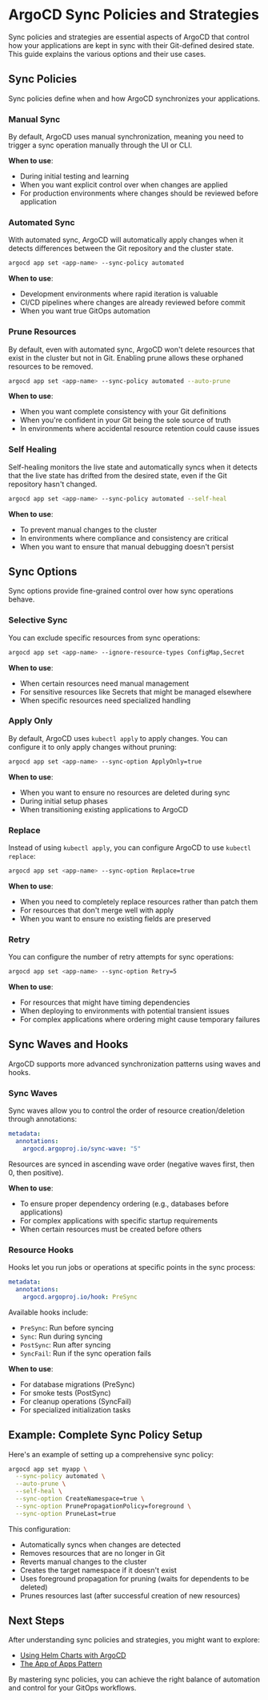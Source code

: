 # ArgoCD Sync Policies and Strategies

Sync policies and strategies are essential aspects of ArgoCD that control how your applications are kept in sync with their Git-defined desired state. This guide explains the various options and their use cases.

## Sync Policies

Sync policies define when and how ArgoCD synchronizes your applications.

### Manual Sync

By default, ArgoCD uses manual synchronization, meaning you need to trigger a sync operation manually through the UI or CLI.

**When to use**:
- During initial testing and learning
- When you want explicit control over when changes are applied
- For production environments where changes should be reviewed before application

### Automated Sync

With automated sync, ArgoCD will automatically apply changes when it detects differences between the Git repository and the cluster state.

```bash
argocd app set <app-name> --sync-policy automated
```

**When to use**:
- Development environments where rapid iteration is valuable
- CI/CD pipelines where changes are already reviewed before commit
- When you want true GitOps automation

### Prune Resources

By default, even with automated sync, ArgoCD won't delete resources that exist in the cluster but not in Git. Enabling prune allows these orphaned resources to be removed.

```bash
argocd app set <app-name> --sync-policy automated --auto-prune
```

**When to use**:
- When you want complete consistency with your Git definitions
- When you're confident in your Git being the sole source of truth
- In environments where accidental resource retention could cause issues

### Self Healing

Self-healing monitors the live state and automatically syncs when it detects that the live state has drifted from the desired state, even if the Git repository hasn't changed.

```bash
argocd app set <app-name> --sync-policy automated --self-heal
```

**When to use**:
- To prevent manual changes to the cluster
- In environments where compliance and consistency are critical
- When you want to ensure that manual debugging doesn't persist

## Sync Options

Sync options provide fine-grained control over how sync operations behave.

### Selective Sync

You can exclude specific resources from sync operations:

```bash
argocd app set <app-name> --ignore-resource-types ConfigMap,Secret
```

**When to use**:
- When certain resources need manual management
- For sensitive resources like Secrets that might be managed elsewhere
- When specific resources need specialized handling

### Apply Only

By default, ArgoCD uses `kubectl apply` to apply changes. You can configure it to only apply changes without pruning:

```bash
argocd app set <app-name> --sync-option ApplyOnly=true
```

**When to use**:
- When you want to ensure no resources are deleted during sync
- During initial setup phases
- When transitioning existing applications to ArgoCD

### Replace

Instead of using `kubectl apply`, you can configure ArgoCD to use `kubectl replace`:

```bash
argocd app set <app-name> --sync-option Replace=true
```

**When to use**:
- When you need to completely replace resources rather than patch them
- For resources that don't merge well with apply
- When you want to ensure no existing fields are preserved

### Retry

You can configure the number of retry attempts for sync operations:

```bash
argocd app set <app-name> --sync-option Retry=5
```

**When to use**:
- For resources that might have timing dependencies
- When deploying to environments with potential transient issues
- For complex applications where ordering might cause temporary failures

## Sync Waves and Hooks

ArgoCD supports more advanced synchronization patterns using waves and hooks.

### Sync Waves

Sync waves allow you to control the order of resource creation/deletion through annotations:

```yaml
metadata:
  annotations:
    argocd.argoproj.io/sync-wave: "5"
```

Resources are synced in ascending wave order (negative waves first, then 0, then positive).

**When to use**:
- To ensure proper dependency ordering (e.g., databases before applications)
- For complex applications with specific startup requirements
- When certain resources must be created before others

### Resource Hooks

Hooks let you run jobs or operations at specific points in the sync process:

```yaml
metadata:
  annotations:
    argocd.argoproj.io/hook: PreSync
```

Available hooks include:
- `PreSync`: Run before syncing
- `Sync`: Run during syncing
- `PostSync`: Run after syncing
- `SyncFail`: Run if the sync operation fails

**When to use**:
- For database migrations (PreSync)
- For smoke tests (PostSync)
- For cleanup operations (SyncFail)
- For specialized initialization tasks

## Example: Complete Sync Policy Setup

Here's an example of setting up a comprehensive sync policy:

```bash
argocd app set myapp \
  --sync-policy automated \
  --auto-prune \
  --self-heal \
  --sync-option CreateNamespace=true \
  --sync-option PrunePropagationPolicy=foreground \
  --sync-option PruneLast=true
```

This configuration:
- Automatically syncs when changes are detected
- Removes resources that are no longer in Git
- Reverts manual changes to the cluster
- Creates the target namespace if it doesn't exist
- Uses foreground propagation for pruning (waits for dependents to be deleted)
- Prunes resources last (after successful creation of new resources)

## Next Steps

After understanding sync policies and strategies, you might want to explore:
- [Using Helm Charts with ArgoCD](./helm-integration.md)
- [The App of Apps Pattern](./app-of-apps.md)

By mastering sync policies, you can achieve the right balance of automation and control for your GitOps workflows.
